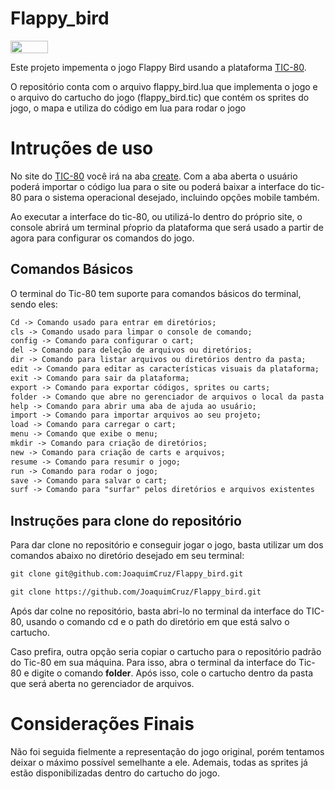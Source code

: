 # Flappy_bird
<div style="display: inline-block;">
<img align="center" height="20px" width="60px" src="https://img.shields.io/badge/Lua-2C2D72?style=for-the-badge&logo=lua&logoColor=white"/> 
</a> 
</div>


Este projeto impementa o jogo Flappy Bird usando a plataforma <a href="https://tic80.com/">TIC-80</a>. 

O repositório conta com o arquivo flappy_bird.lua  que implementa o jogo e o arquivo do cartucho do jogo (flappy_bird.tic) que contém os sprites do jogo, o mapa e utiliza do código em lua para rodar o jogo

# Intruções de uso 

No site do <a href="https://tic80.com/">TIC-80</a> você irá na aba <a href="https://tic80.com/create">create</a>. Com a aba aberta o usuário poderá importar o código lua para o site ou poderá baixar a interface do tic-80 para o sistema operacional desejado, incluindo opções mobile também. 

Ao executar a interface do tic-80, ou utilizá-lo dentro do próprio site, o console abrirá um terminal pŕoprio da plataforma que será usado a partir de agora para configurar os comandos do jogo. 

## Comandos Básicos

O terminal do Tic-80 tem suporte para comandos básicos do terminal, sendo eles:

```Markdown
Cd -> Comando usado para entrar em diretórios;
cls -> Comando usado para limpar o console de comando;
config -> Comando para configurar o cart;
del -> Comando para deleção de arquivos ou diretórios;
dir -> Comando para listar arquivos ou diretórios dentro da pasta;
edit -> Comando para editar as características visuais da plataforma;
exit -> Comando para sair da plataforma;
export -> Comando para exportar códigos, sprites ou carts;
folder -> Comando que abre no gerenciador de arquivos o local da pasta em que está salvo o cartucho do jogo;
help -> Comando para abrir uma aba de ajuda ao usuário;
import -> Comando para importar arquivos ao seu projeto;
load -> Comando para carregar o cart;
menu -> Comando que exibe o menu;
mkdir -> Comando para criação de diretórios;
new -> Comando para criação de carts e arquivos;
resume -> Comando para resumir o jogo;
run -> Comando para rodar o jogo;
save -> Comando para salvar o cart;
surf -> Comando para "surfar" pelos diretórios e arquivos existentes

```
## Instruções para clone do repositório

Para dar clone no repositório e conseguir jogar o jogo, basta utilizar um dos comandos abaixo no diretório desejado em seu terminal:
```Markdown
git clone git@github.com:JoaquimCruz/Flappy_bird.git

git clone https://github.com/JoaquimCruz/Flappy_bird.git
```
Após dar colne no repositório, basta abri-lo no terminal da interface do TIC-80, usando o comando cd e o path do diretório em que está salvo o cartucho.

Caso prefira, outra opção seria copiar o cartucho para o repositório padrão do Tic-80 em sua máquina. Para isso, abra o terminal da interface do Tic-80 e digite o comando **folder**. Após isso, cole o cartucho dentro da pasta que será aberta no gerenciador de arquivos. 
# Considerações Finais

Não foi seguida fielmente a representação do jogo original, porém tentamos deixar o máximo possível semelhante a ele. Ademais, todas as sprites já estão disponibilizadas dentro do cartucho do jogo. 
